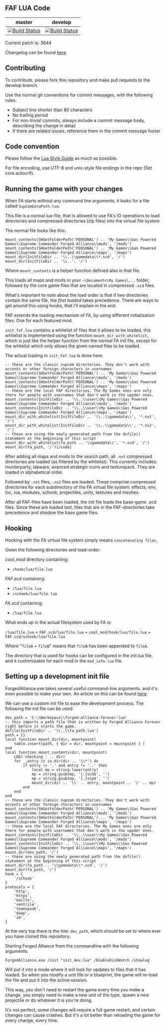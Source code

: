 FAF LUA Code
------------
master|develop
 ------------ | -------------
[![Build Status](https://travis-ci.org/FAForever/fa.svg?branch=master)](https://travis-ci.org/FAForever/fa) | [![Build Status](https://travis-ci.org/FAForever/fa.svg?branch=develop)](https://travis-ci.org/FAForever/fa)

Current patch is: 3644

Changelog can be found [here](changelog.md).


Contributing
------------

To contribute, please fork this repository and make pull requests to the
develop branch.

Use the normal git conventions for commit messages, with the following rules:
 - Subject line shorter than 80 characters
 - No trailing period
 - For non-trivial commits, always include a commit message body, describing the change in detail
 - If there are related issues, reference them in the commit message footer


Code convention
---------------

Please follow the [Lua Style Guide](http://lua-users.org/wiki/LuaStyleGuide) as
much as possible.

For file encoding, use UTF-8 and unix-style file endings in the repo (Set
core.autocrlf).

Running the game with your changes
----------------------------------

When FA starts without any command line arguments, it looks for a file called `SupComDataPath.lua`.

This file is a normal lua-file, that is allowed to use FA's IO operations to load directories and compressed directories (zip files) into the virtual file system.

The normal file looks like this:

    mount_contents(SHGetFolderPath('PERSONAL') .. 'My Games\\Gas Powered Games\\Supreme Commander Forged Alliance\\mods', '/mods')
    mount_contents(SHGetFolderPath('PERSONAL') .. 'My Games\\Gas Powered Games\\Supreme Commander Forged Alliance\\maps', '/maps')
    mount_dir(InitFileDir .. '\\..\\gamedata\\*.scd', '/')
    mount_dir(InitFileDir .. '\\..', '/')

Where `mount_contents` is a helper function defined also in that file.

This loads all maps and mods in your `~\Documents\My Games\...` folder, followed by the core game files that are located in compressed `.scd` files.

What's important to note about the load order is that if two directories contain the same file, the *first loaded* takes precedence. There are ways to get around this using hooks, that I'll explain in the end.

FAF extends the loading mechanism of FA, by using different initialization files: One for each featured mod.

`init_faf.lua` contains a whitelist of files that it allows to be loaded, this whitelist is implemented using the function `mount_dir_with_whitelist`, which is just like the helper function from the normal FA init file, except for the whitelist which only allows the given named files to be loaded.

The actual loading in `init_faf.lua` is done here:

    -- these are the classic supcom directories. They don't work with accents or other foreign characters in usernames
    mount_contents(SHGetFolderPath('PERSONAL') .. 'My Games\\Gas Powered Games\\Supreme Commander Forged Alliance\\mods', '/mods')
    mount_contents(SHGetFolderPath('PERSONAL') .. 'My Games\\Gas Powered Games\\Supreme Commander Forged Alliance\\maps', '/maps')
    -- these are the local FAF directories. The My Games ones are only there for people with usernames that don't work in the uppder ones.
    mount_contents(InitFileDir .. '\\..\\user\\My Games\\Gas Powered Games\\Supreme Commander Forged Alliance\\mods', '/mods')
    mount_contents(InitFileDir .. '\\..\\user\\My Games\\Gas Powered Games\\Supreme Commander Forged Alliance\\maps', '/maps')
    mount_dir_with_whitelist(InitFileDir .. '\\..\\gamedata\\', '*.nxt', '/')
    mount_dir_with_whitelist(InitFileDir .. '\\..\\gamedata\\', '*.nx2', '/')
    -- these are using the newly generated path from the dofile() statement at the beginning of this script
    mount_dir_with_whitelist(fa_path .. '\\gamedata\\', '*.scd', '/')
    mount_dir(fa_path, '/')[/code]

After adding all maps and mods to the search path, all `.nxt` compressed directories are loaded (as filtered by the whitelist). This currently includes: murderparty, labwars, avanced strategic icons and texturepack. They are loaded in alphabetical order.

Followed by `.nxt` files, `.nx2` files are loaded. These comprise compressed directories for each subdirectory of the FA virtual file system: effects, env, loc, lua, modules, schook, projectiles, units, textures and meshes.

After all FAF-files have been loaded, the init file loads the base-game .scd files. Since these are loaded _last_, files that are in the FAF-directories take precedence and _shadow_ the base game files.

Hooking
-------

Hooking with the FA virtual file system simply means `concatenating files`.

Given the following directories and load-order:

*cool_mod* directory containing:
- `/hook/lua/file.lua`

*FAF.scd* containing:
- `/lua/file.lua`
- `/schook/lua/file.lua`

*FA.scd* containing:
- `/lua/file.lua`

What ends up in the actual filesystem used by FA is:

`/lua/file.lua` = `FAF.scd/lua/file.lua` + `cool_mod/hook/lua/file.lua` + `FAF.scd/schook/lua/file.lua`

Where "`fileA` + `fileB`" means that `fileB` has been appended to `fileA`.

The directory that is used for hooks can be configured in the init.lua file, and it customizable for each mod in the `mod_info.lua` file.

Setting up a development init file
----------------------------------


ForgedAlliance.exe takes several useful command-line arguments, and it's even possible to make your own. An article on this can be found [here](http://supcom.wikia.com/wiki/Command_line_switches).

We can use a custom init file to ease the development process. The following file init file can be used:

    dev_path = 'C:\\Workspace\\forged-alliance-forever-lua'
    -- this imports a path file that is written by Forged Alliance Forever right before it starts the game.
    dofile(InitFileDir .. '\\..\\fa_path.lua')
    path = {}
    local function mount_dir(dir, mountpoint)
        table.insert(path, { dir = dir, mountpoint = mountpoint } )
    end
    local function mount_contents(dir, mountpoint)
        LOG('checking ' .. dir)
        for _,entry in io.dir(dir .. '\\*') do
            if entry != '.' and entry != '..' then
                local mp = string.lower(entry)
                mp = string.gsub(mp, '[.]scd$', '')
                mp = string.gsub(mp, '[.]zip$', '')
                mount_dir(dir .. '\\' .. entry, mountpoint .. '/' .. mp)
            end
        end
    end
    -- these are the classic supcom directories. They don't work with accents or other foreign characters in usernames
    mount_contents(SHGetFolderPath('PERSONAL') .. 'My Games\\Gas Powered Games\\Supreme Commander Forged Alliance\\mods', '/mods')
    mount_contents(SHGetFolderPath('PERSONAL') .. 'My Games\\Gas Powered Games\\Supreme Commander Forged Alliance\\maps', '/maps')
    -- these are the local FAF directories. The My Games ones are only there for people with usernames that don't work in the uppder ones.
    mount_contents(InitFileDir .. '\\..\\user\\My Games\\Gas Powered Games\\Supreme Commander Forged Alliance\\mods', '/mods')
    mount_contents(InitFileDir .. '\\..\\user\\My Games\\Gas Powered Games\\Supreme Commander Forged Alliance\\maps', '/maps')
    mount_dir(dev_path, '/')
    -- these are using the newly generated path from the dofile() statement at the beginning of this script
    mount_dir(fa_path .. '\\gamedata\\*.scd', '/')
    mount_dir(fa_path, '/')
    hook = {
        '/schook'
    }
    protocols = {
        'http',
        'https',
        'mailto',
        'ventrilo',
        'teamspeak',
        'daap',
        'im',
    }

At the very top there is the line: `dev_path`, which should be set to where ever you have cloned this repository.


Starting Forged Alliance from the commandline with the following arguments:

`ForgedAlliance.exe /init "init_dev.lua" /EnableDiskWatch /showlog`

Will put it into a mode where it will look for updates to files that it has loaded. So when you modify a unit file or a blueprint, the game will re-load the file and put it into the active session.

This way, you don't need to restart the game every time you make a change, you simply need to make a new unit of the type, spawn a new projectile or do whatever it is you're doing.

It's not perfect; some changes will require a full game restart, and certain changes can cause crashes. But it's a lot better than reloading the game for every change, every time.
